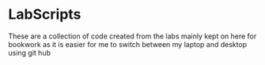 # LabScripts
These are a collection of code created from the labs mainly kept on here for bookwork as it is easier for me to switch between my laptop and desktop using git hub
